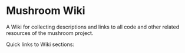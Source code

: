 # Mushroom Wiki

A Wiki for collecting descriptions and links to all code and other related resources of the mushroom project.

Quick links to Wiki sections:
